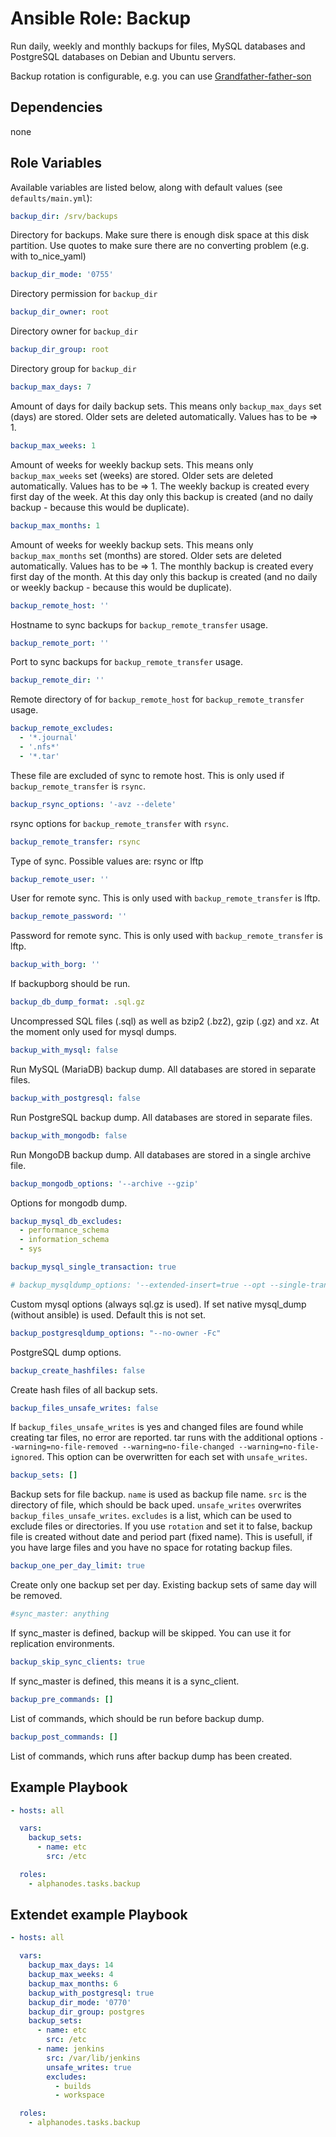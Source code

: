 # Ansible Role: Backup

Run daily, weekly and monthly backups for files, MySQL databases and PostgreSQL databases on Debian and Ubuntu servers.

Backup rotation is configurable, e.g. you can use [Grandfather-father-son](https://en.wikipedia.org/wiki/Backup_rotation_scheme#Grandfather-father-son)

## Dependencies

  none

## Role Variables

Available variables are listed below, along with default values (see `defaults/main.yml`):

```yaml
backup_dir: /srv/backups
```

Directory for backups. Make sure there is enough disk space at this disk partition.
Use quotes to make sure there are no converting problem (e.g. with to_nice_yaml)

```yaml
backup_dir_mode: '0755'
```

Directory permission for `backup_dir`

```yaml
backup_dir_owner: root
```

Directory owner for `backup_dir`

```yaml
backup_dir_group: root
```

Directory group for `backup_dir`

```yaml
backup_max_days: 7
```

Amount of days for daily backup sets. This means only `backup_max_days` set (days) are stored. Older sets are deleted automatically. Values has to be => 1.

```yaml
backup_max_weeks: 1
```

Amount of weeks for weekly backup sets. This means only `backup_max_weeks` set (weeks) are stored. Older sets are deleted automatically. Values has to be => 1. The weekly backup is created every first day of the week. At this day only this backup is created (and no daily backup - because this would be duplicate).

```yaml
backup_max_months: 1
```

Amount of weeks for weekly backup sets. This means only `backup_max_months` set (months) are stored. Older sets are deleted automatically. Values has to be => 1. The monthly backup is created every first day of the month. At this day only this backup is created (and no daily or weekly backup - because this would be duplicate).

```yaml
backup_remote_host: ''
```

Hostname to sync backups for `backup_remote_transfer` usage.

```yaml
backup_remote_port: ''
```

Port to sync backups for `backup_remote_transfer` usage.

```yaml
backup_remote_dir: ''
```

Remote directory of for `backup_remote_host` for `backup_remote_transfer` usage.

```yaml
backup_remote_excludes:
  - '*.journal'
  - '.nfs*'
  - '*.tar'
```

These file are excluded of sync to remote host. This is only used if `backup_remote_transfer` is `rsync`.

```yaml
backup_rsync_options: '-avz --delete'
```

rsync options for `backup_remote_transfer` with `rsync`.

```yaml
backup_remote_transfer: rsync
```

Type of sync. Possible values are: rsync or lftp

```yaml
backup_remote_user: ''
```

User for remote sync. This is only used  with `backup_remote_transfer` is lftp.

```yaml
backup_remote_password: ''
```

Password for remote sync. This is only used  with `backup_remote_transfer` is lftp.

```yaml
backup_with_borg: ''
```

If backupborg should be run.

```yaml
backup_db_dump_format: .sql.gz
```

Uncompressed SQL files (.sql) as well as bzip2 (.bz2), gzip (.gz) and xz. At the moment only used for mysql dumps.

```yaml
backup_with_mysql: false
```

Run MySQL (MariaDB) backup dump. All databases are stored in separate files.

```yaml
backup_with_postgresql: false
```

Run PostgreSQL backup dump. All databases are stored in separate files.

```yaml
backup_with_mongodb: false
```

Run MongoDB backup dump. All databases are stored in a single archive file.

```yaml
backup_mongodb_options: '--archive --gzip'
```

Options for mongodb dump.

```yaml
backup_mysql_db_excludes:
  - performance_schema
  - information_schema
  - sys
```

```yaml
backup_mysql_single_transaction: true
```

```yaml
# backup_mysqldump_options: '--extended-insert=true --opt --single-transaction'
```

Custom mysql options (always sql.gz is used). If set native mysql_dump (without ansible) is used. Default this is not set.

```yaml
backup_postgresqldump_options: "--no-owner -Fc"
```

PostgreSQL dump options.

```yaml
backup_create_hashfiles: false
```

Create hash files of all backup sets.

```yaml
backup_files_unsafe_writes: false
```

If `backup_files_unsafe_writes` is yes and changed files are found while creating tar files, no error are reported. tar runs with the additional options `--warning=no-file-removed --warning=no-file-changed --warning=no-file-ignored`.
This option can be overwritten for each set with `unsafe_writes`.

```yaml
backup_sets: []
```

Backup sets for file backup. `name` is used as backup file name. `src` is the directory of file, which should be back uped. `unsafe_writes` overwrites `backup_files_unsafe_writes`. `excludes` is a list, which can be used to exclude files or directories.
If you use `rotation` and set it to false, backup file is created without date and period part (fixed name). This is usefull, if you have large files and you have no space for rotating backup files.

```yaml
backup_one_per_day_limit: true
```

Create only one backup set per day. Existing backup sets of same day will be removed.

```yaml
#sync_master: anything
```

If sync_master is defined, backup will be skipped. You can use it for replication environments.

```yaml
backup_skip_sync_clients: true
```

If sync_master is defined, this means it is a sync_client.

```yaml
backup_pre_commands: []
```

List of commands, which should be run before backup dump.

```yaml
backup_post_commands: []
```

List of commands, which runs after backup dump has been created.

## Example Playbook

```yaml
- hosts: all

  vars:
    backup_sets:
      - name: etc
        src: /etc

  roles:
    - alphanodes.tasks.backup
```

## Extendet example Playbook

```yaml
- hosts: all

  vars:
    backup_max_days: 14
    backup_max_weeks: 4
    backup_max_months: 6
    backup_with_postgresql: true
    backup_dir_mode: '0770'
    backup_dir_group: postgres
    backup_sets:
      - name: etc
        src: /etc
      - name: jenkins
        src: /var/lib/jenkins
        unsafe_writes: true
        excludes:
          - builds
          - workspace

  roles:
    - alphanodes.tasks.backup
```
